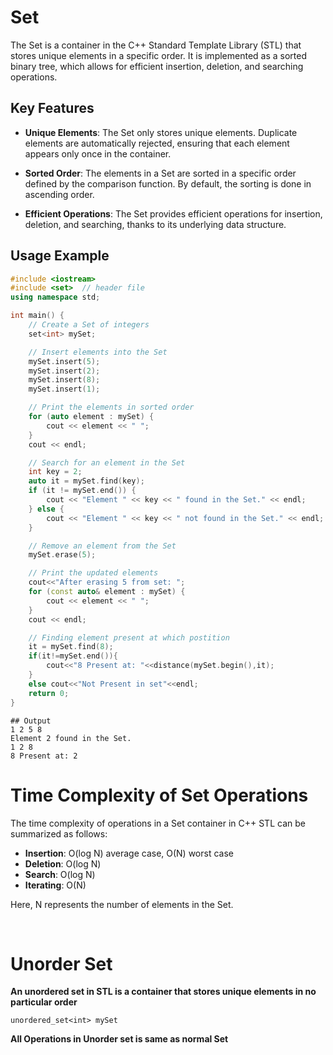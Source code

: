 # Set

The Set is a container in the C++ Standard Template Library (STL) that stores unique elements in a specific order. It is implemented as a sorted binary tree, which allows for efficient insertion, deletion, and searching operations.

## Key Features

- **Unique Elements**: The Set only stores unique elements. Duplicate elements are automatically rejected, ensuring that each element appears only once in the container.

- **Sorted Order**: The elements in a Set are sorted in a specific order defined by the comparison function. By default, the sorting is done in ascending order.

- **Efficient Operations**: The Set provides efficient operations for insertion, deletion, and searching, thanks to its underlying data structure.

## Usage Example

```cpp
#include <iostream>
#include <set>  // header file
using namespace std;

int main() {
    // Create a Set of integers
    set<int> mySet;

    // Insert elements into the Set
    mySet.insert(5);
    mySet.insert(2);
    mySet.insert(8);
    mySet.insert(1);

    // Print the elements in sorted order
    for (auto element : mySet) {
        cout << element << " ";
    }
    cout << endl;

    // Search for an element in the Set
    int key = 2;
    auto it = mySet.find(key);
    if (it != mySet.end()) {
        cout << "Element " << key << " found in the Set." << endl;
    } else {
        cout << "Element " << key << " not found in the Set." << endl;
    }

    // Remove an element from the Set
    mySet.erase(5);

    // Print the updated elements
    cout<<"After erasing 5 from set: ";
    for (const auto& element : mySet) {
        cout << element << " ";
    }
    cout << endl;

    // Finding element present at which postition
    it = mySet.find(8);
    if(it!=mySet.end()){
        cout<<"8 Present at: "<<distance(mySet.begin(),it);
    }
    else cout<<"Not Present in set"<<endl;
    return 0;
}

```
```
## Output
1 2 5 8
Element 2 found in the Set.
1 2 8
8 Present at: 2
```



# Time Complexity of Set Operations

The time complexity of operations in a Set container in C++ STL can be summarized as follows:

- **Insertion**: O(log N) average case, O(N) worst case
- **Deletion**: O(log N)
- **Search**: O(log N)
- **Iterating**: O(N)

Here, N represents the number of elements in the Set.


</br>

# Unorder Set
**An unordered set in STL is a container that stores unique elements in no particular order**
```
unordered_set<int> mySet
```
**All Operations in Unorder set is same as normal Set**
